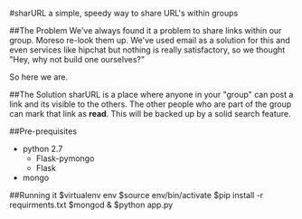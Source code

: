 #sharURL
a simple, speedy way to share URL's within groups

##The Problem
We've always found it a problem to share links within our group. Moreso re-look them up. We've used email as a solution for this and even services like hipchat but nothing is really satisfactory, so we thought "Hey, why not build one ourselves?" 

So here we are. 

##The Solution
sharURL is a place where anyone in your "group" can post a link and its visible to the others. The other people who are part of the group can mark that link as **read**. This will be backed up by a solid search feature.

##Pre-prequisites
* python 2.7
    * Flask-pymongo
    * Flask
* mongo

##Running it
    $virtualenv env
    $source env/bin/activate
    $pip install -r requirments.txt
    $mongod &
    $python app.py 